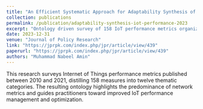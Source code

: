 ```yaml
---
title: "An Efficient Systematic Approach for Adaptability Synthesis of IoT Performance"
collection: publications
permalink: /publication/adaptability-synthesis-iot-performance-2023
excerpt: "Ontology driven survey of 158 IoT performance metrics organized across twelve measurement categories for holistic assessment."
date: 2023-12-31
venue: "Journal of Policy Research"
link: "https://jprpk.com/index.php/jpr/article/view/439"
paperurl: "https://jprpk.com/index.php/jpr/article/view/439"
authors: "Muhammad Nabeel Amin"
---
```


This research surveys Internet of Things performance metrics published between 2010 and 2021, distilling 158 measures into twelve thematic categories. The resulting ontology highlights the predominance of network metrics and guides practitioners toward improved IoT performance management and optimization.

